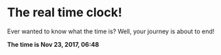 # The real time clock!

Ever wanted to know what the time is? Well, your journey is about to end!

**The time is Nov 23, 2017, 06:48**